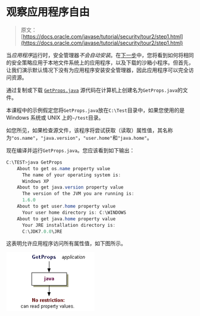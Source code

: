 # 观察应用程序自由

> 原文： [https://docs.oracle.com/javase/tutorial/security/tour2/step1.html](https://docs.oracle.com/javase/tutorial/security/tour2/step1.html)

当*应用程序*运行时，安全管理器*不会自动安装*。在[下一步](step3.html)中，您将看到如何将相同的安全策略应用于本地文件系统上的应用程序，以及下载的沙箱小程序。但首先，让我们演示默认情况下没有为应用程序安装安全管理器，因此应用程序可以完全访问资源。

通过复制或下载 [`GetProps.java`](examples/GetProps.java) 源代码在计算机上创建名为`GetProps.java`的文件。

本课程中的示例假定您将`GetProps.java`放在`C:\Test`目录中，如果您使用的是 Windows 系统或 UNIX 上的`~/test`目录。

如您所见，如果检查源文件，该程序将尝试获取（读取）属性值，其名称为`"os.name"`，`"java.version"`，`"user.home"`和`"java.home"`。

现在编译并运行`GetProps.java`。您应该看到如下输出：

```java
C:\TEST>java GetProps
    About to get os.name property value
      The name of your operating system is:
      Windows XP
    About to get java.version property value
      The version of the JVM you are running is:
      1.6.0
    About to get user.home property value
      Your user home directory is: C:\WINDOWS
    About to get java.home property value
      Your JRE installation directory is:
      C:\JDK7.0.0\JRE

```

这表明允许应用程序访问所有属性值，如下图所示。

![Applicaton can read property values](img/f93c88329aaff084fee70bf8b14fea05.jpg)